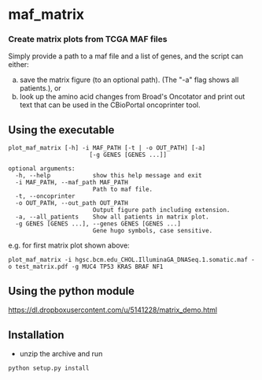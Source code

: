 # maf_matrix

### Create matrix plots from TCGA MAF files

Simply provide a path to a maf file and a list of genes, and the script can either:

<ol type="a">
  <li>save the matrix figure (to an optional path). (The "-a" flag shows all patients.), or</li>
  <li>look up the amino acid changes from Broad's Oncotator and print out text that can be used in the CBioPortal oncoprinter tool.</li>
</ol>

## Using the executable
```
plot_maf_matrix [-h] -i MAF_PATH [-t | -o OUT_PATH] [-a]
                       [-g GENES [GENES ...]]

optional arguments:
  -h, --help            show this help message and exit
  -i MAF_PATH, --maf_path MAF_PATH
                        Path to maf file.
  -t, --oncoprinter
  -o OUT_PATH, --out_path OUT_PATH
                        Output figure path including extension.
  -a, --all_patients    Show all patients in matrix plot.
  -g GENES [GENES ...], --genes GENES [GENES ...]
                        Gene hugo symbols, case sensitive.
```
e.g. for first matrix plot shown above:
```
plot_maf_matrix -i hgsc.bcm.edu_CHOL.IlluminaGA_DNASeq.1.somatic.maf -o test_matrix.pdf -g MUC4 TP53 KRAS BRAF NF1
```

## Using the python module
https://dl.dropboxusercontent.com/u/5141228/matrix_demo.html


## Installation
- unzip the archive and run
```
python setup.py install
```
